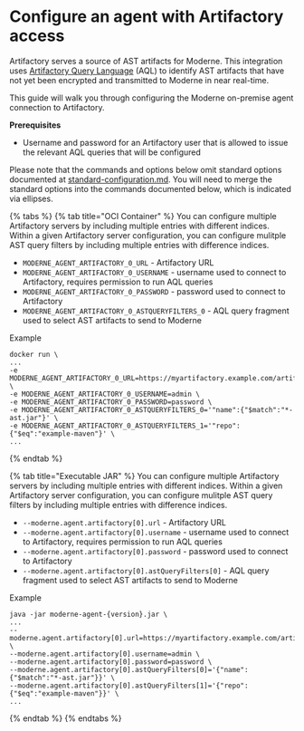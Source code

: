 # Configure an agent with Artifactory access

Artifactory serves a source of AST artifacts for Moderne. This integration uses [Artifactory Query Language](https://www.jfrog.com/confluence/display/JFROG/Artifactory+Query+Language) (AQL) to identify AST artifacts that have not yet been encrypted and transmitted to Moderne in near real-time.

This guide will walk you through configuring the Moderne on-premise agent connection to Artifactory.

**Prerequisites**

* Username and password for an Artifactory user that is allowed to issue the relevant AQL queries that will be configured

Please note that the commands and options below omit standard options documented at [standard-configuration.md](../standard-configuration.md "mention"). You will need to merge the standard options into the commands documented below, which is indicated via ellipses.

{% tabs %}
{% tab title="OCI Container" %}
You can configure multiple Artifactory servers by including multiple entries with different indices. Within a given Artifactory server configuration, you can configure mulitple AST query filters by including multiple entries with difference indices.

* `MODERNE_AGENT_ARTIFACTORY_0_URL` - Artifactory URL
* `MODERNE_AGENT_ARTIFACTORY_0_USERNAME` - username used to connect to Artifactory, requires permission to run AQL queries
* `MODERNE_AGENT_ARTIFACTORY_0_PASSWORD` - password used to connect to Artifactory
* `MODERNE_AGENT_ARTIFACTORY_0_ASTQUERYFILTERS_0` - AQL query fragment used to select AST artifacts to send to Moderne



Example

```
docker run \
...
-e MODERNE_AGENT_ARTIFACTORY_0_URL=https://myartifactory.example.com/artifactory/ \
-e MODERNE_AGENT_ARTIFACTORY_0_USERNAME=admin \
-e MODERNE_AGENT_ARTIFACTORY_0_PASSWORD=password \
-e MODERNE_AGENT_ARTIFACTORY_0_ASTQUERYFILTERS_0='"name":{"$match":"*-ast.jar"}' \
-e MODERNE_AGENT_ARTIFACTORY_0_ASTQUERYFILTERS_1='"repo":{"$eq":"example-maven"}' \
...
```
{% endtab %}

{% tab title="Executable JAR" %}
You can configure multiple Artifactory servers by including multiple entries with different indices. Within a given Artifactory server configuration, you can configure mulitple AST query filters by including multiple entries with difference indices.



* `--moderne.agent.artifactory[0].url` - Artifactory URL
* `--moderne.agent.artifactory[0].username` - username used to connect to Artifactory, requires permission to run AQL queries
* `--moderne.agent.artifactory[0].password` - password used to connect to Artifactory
* `--moderne.agent.artifactory[0].astQueryFilters[0]` - AQL query fragment used to select AST artifacts to send to Moderne



Example

```
java -jar moderne-agent-{version}.jar \
...
--moderne.agent.artifactory[0].url=https://myartifactory.example.com/artifactory/ \
--moderne.agent.artifactory[0].username=admin \
--moderne.agent.artifactory[0].password=password \
--moderne.agent.artifactory[0].astQueryFilters[0]='{"name":{"$match":"*-ast.jar"}}' \
--moderne.agent.artifactory[0].astQueryFilters[1]='{"repo":{"$eq":"example-maven"}}' \
...
```
{% endtab %}
{% endtabs %}
